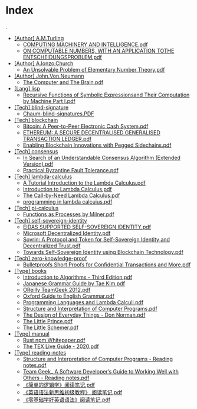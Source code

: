 # Index

.
 * <a href="./[Author] A.M.Turling">[Author] A.M.Turling</a>
   * <a href="./[Author] A.M.Turling/COMPUTING MACHINERY AND INTELLIGENCE.pdf">COMPUTING MACHINERY AND INTELLIGENCE.pdf</a>
   * <a href="./[Author] A.M.Turling/ON COMPUTABLE NUMBERS, WITH AN APPLICATION TOTHE ENTSCHEIDUNGSPROBLEM.pdf">ON COMPUTABLE NUMBERS, WITH AN APPLICATION TOTHE ENTSCHEIDUNGSPROBLEM.pdf</a>
 * <a href="./[Author] A.lonzo.Church">[Author] A.lonzo.Church</a>
   * <a href="./[Author] A.lonzo.Church/An Unsolvable Problem of Elementary Number Theory.pdf">An Unsolvable Problem of Elementary Number Theory.pdf</a>
 * <a href="./[Author] John.Von.Neumann">[Author] John.Von.Neumann</a>
   * <a href="./[Author] John.Von.Neumann/The Computer and The Brain.pdf">The Computer and The Brain.pdf</a>
 * <a href="./[Lang] lisp">[Lang] lisp</a>
   * <a href="./[Lang] lisp/Recursive Functions of Symbolic Expressionsand Their Computation by Machine Part I.pdf">Recursive Functions of Symbolic Expressionsand Their Computation by Machine Part I.pdf</a>
 * <a href="./[Tech] blind-signature">[Tech] blind-signature</a>
   * <a href="./[Tech] blind-signature/Chaum-blind-signatures.PDF">Chaum-blind-signatures.PDF</a>
 * <a href="./[Tech] blockchain">[Tech] blockchain</a>
   * <a href="./[Tech] blockchain/Bitcoin: A Peer-to-Peer Electronic Cash System.pdf">Bitcoin: A Peer-to-Peer Electronic Cash System.pdf</a>
   * <a href="./[Tech] blockchain/ETHEREUM: A SECURE DECENTRALISED GENERALISED TRANSACTION LEDGER.pdf">ETHEREUM: A SECURE DECENTRALISED GENERALISED TRANSACTION LEDGER.pdf</a>
   * <a href="./[Tech] blockchain/Enabling Blockchain Innovations with Pegged Sidechains.pdf">Enabling Blockchain Innovations with Pegged Sidechains.pdf</a>
 * <a href="./[Tech] consensus">[Tech] consensus</a>
   * <a href="./[Tech] consensus/In Search of an Understandable Consensus Algorithm (Extended Version).pdf">In Search of an Understandable Consensus Algorithm (Extended Version).pdf</a>
   * <a href="./[Tech] consensus/Practical Byzantine Fault Tolerance.pdf">Practical Byzantine Fault Tolerance.pdf</a>
 * <a href="./[Tech] lambda-calculus">[Tech] lambda-calculus</a>
   * <a href="./[Tech] lambda-calculus/A Tutorial Introduction to the Lambda Calculus.pdf">A Tutorial Introduction to the Lambda Calculus.pdf</a>
   * <a href="./[Tech] lambda-calculus/Introduction to Lambda Calculus.pdf">Introduction to Lambda Calculus.pdf</a>
   * <a href="./[Tech] lambda-calculus/The Call-by-Need Lambda Calculus.pdf">The Call-by-Need Lambda Calculus.pdf</a>
   * <a href="./[Tech] lambda-calculus/programming in lambda calcuius.pdf">programming in lambda calcuius.pdf</a>
 * <a href="./[Tech] pi-calculus">[Tech] pi-calculus</a>
   * <a href="./[Tech] pi-calculus/Functions as Processes by Milner.pdf">Functions as Processes by Milner.pdf</a>
 * <a href="./[Tech] self-sovereign-identity">[Tech] self-sovereign-identity</a>
   * <a href="./[Tech] self-sovereign-identity/EIDAS SUPPORTED SELF-SOVEREIGN IDENTITY.pdf">EIDAS SUPPORTED SELF-SOVEREIGN IDENTITY.pdf</a>
   * <a href="./[Tech] self-sovereign-identity/Microsoft Decentralized Identity.pdf">Microsoft Decentralized Identity.pdf</a>
   * <a href="./[Tech] self-sovereign-identity/Sovrin: A Protocol and Token for Self-Sovereign Identity and Decentralized Trust.pdf">Sovrin: A Protocol and Token for Self-Sovereign Identity and Decentralized Trust.pdf</a>
   * <a href="./[Tech] self-sovereign-identity/Towards Self-Sovereign Identity using Blockchain Technology.pdf">Towards Self-Sovereign Identity using Blockchain Technology.pdf</a>
 * <a href="./[Tech] zero-knowledge-proof">[Tech] zero-knowledge-proof</a>
   * <a href="./[Tech] zero-knowledge-proof/Bulletproofs Short Proofs for Confidential Transactions and More.pdf">Bulletproofs Short Proofs for Confidential Transactions and More.pdf</a>
 * <a href="./[Type] books">[Type] books</a>
   * <a href="./[Type] books/Introduction to Algorithms - Third Edition.pdf">Introduction to Algorithms - Third Edition.pdf</a>
   * <a href="./[Type] books/Japanese Grammar Guide by Tae Kim.pdf">Japanese Grammar Guide by Tae Kim.pdf</a>
   * <a href="./[Type] books/OReilly TeamGeek 2012.pdf">OReilly TeamGeek 2012.pdf</a>
   * <a href="./[Type] books/Oxford Guide to English Grammar.pdf">Oxford Guide to English Grammar.pdf</a>
   * <a href="./[Type] books/Programming Languages and Lambda Calculi.pdf">Programming Languages and Lambda Calculi.pdf</a>
   * <a href="./[Type] books/Structure and Interpretation of Computer Programs.pdf">Structure and Interpretation of Computer Programs.pdf</a>
   * <a href="./[Type] books/The Design of Everyday Things - Don Norman.pdf">The Design of Everyday Things - Don Norman.pdf</a>
   * <a href="./[Type] books/The Little Prince.pdf">The Little Prince.pdf</a>
   * <a href="./[Type] books/The Little Schemer.pdf">The Little Schemer.pdf</a>
 * <a href="./[Type] manual">[Type] manual</a>
   * <a href="./[Type] manual/Rust npm Whitepaper.pdf">Rust npm Whitepaper.pdf</a>
   * <a href="./[Type] manual/The TEX Live Guide - 2020.pdf">The TEX Live Guide - 2020.pdf</a>
 * <a href="./[Type] reading-notes">[Type] reading-notes</a>
     * <a href="./[Type] reading-notes/Structure and Interpretation of Computer Programs - Reading notes.pdf">Structure and Interpretation of Computer Programs - Reading notes.pdf</a>
     * <a href="./[Type] reading-notes/Team Geek_ A Software Developer’s Guide to Working Well with Others - Reading notes.pdf">Team Geek_ A Software Developer’s Guide to Working Well with Others - Reading notes.pdf</a>
     * <a href="./[Type] reading-notes/《简单的逻辑学》阅读笔记.pdf">《简单的逻辑学》阅读笔记.pdf</a>
     * <a href="./[Type] reading-notes/《英语语法新思维初级教程》 阅读笔记.pdf">《英语语法新思维初级教程》 阅读笔记.pdf</a>
     * <a href="./[Type] reading-notes/《零基础学好英语语法》阅读笔记.pdf">《零基础学好英语语法》阅读笔记.pdf</a>
